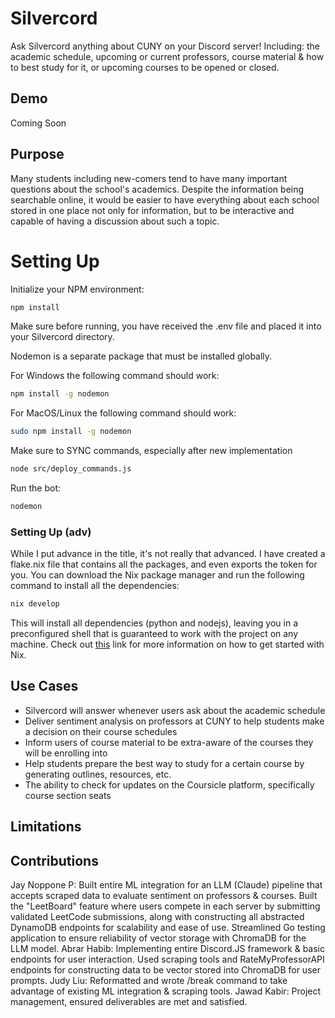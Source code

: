 # Silvercord 
Ask Silvercord anything about CUNY on your Discord server! Including: the academic schedule, upcoming or current professors, course material & how to best study for it, or upcoming courses to be opened or closed.

## Demo
Coming Soon

## Purpose
Many students including new-comers tend to have many important questions about the school's academics. Despite the information being searchable online, it would be easier to have everything about each school stored
in one place not only for information, but to be interactive and capable of having a discussion about such a topic. 

# Setting Up
Initialize your NPM environment: </br>
```bash
npm install
```
Make sure before running, you have received the .env file and placed it into your Silvercord directory. </br>

Nodemon is a separate package that must be installed globally.

For Windows the following command should work:
```bash
npm install -g nodemon
``` 
For MacOS/Linux the following command should work: 
```bash
sudo npm install -g nodemon
``` 
Make sure to SYNC commands, especially after new implementation
```bash
node src/deploy_commands.js
```
Run the bot: </br>
```bash
nodemon
```

### Setting Up (adv)
While I put advance in the title, it's not really that advanced. I have created a flake.nix file that contains all the packages, and even exports the token for you. You can download the Nix package manager and run the following command to install all the dependencies: 
```bash
nix develop
```
This will install all dependencies (python and nodejs), leaving you in a preconfigured shell that is guaranteed to work with the project on any machine. Check out [this](https://nix.dev/install-nix) link for more information on how to get started with Nix.

## Use Cases

- Silvercord will answer whenever users ask about the academic schedule
- Deliver sentiment analysis on professors at CUNY to help students make a decision on their course schedules
- Inform users of course material to be extra-aware of the courses they will be enrolling into
- Help students prepare the best way to study for a certain course by generating outlines, resources, etc.
- The ability to check for updates on the Coursicle platform, specifically course section seats

## Limitations

## Contributions
Jay Noppone P: Built entire ML integration for an LLM (Claude) pipeline that accepts scraped data to evaluate sentiment on professors & courses. Built the "LeetBoard" feature where users compete in each server by submitting validated LeetCode submissions, along with constructing all abstracted DynamoDB endpoints for scalability and ease of use. Streamlined Go testing application to ensure reliability of vector storage with ChromaDB for the LLM model.
Abrar Habib: Implementing entire Discord.JS framework & basic endpoints for user interaction. Used scraping tools and RateMyProfessorAPI endpoints for constructing data to be vector stored into ChromaDB for user prompts.
Judy Liu: Reformatted and wrote /break command to take advantage of existing ML integration & scraping tools.
Jawad Kabir: Project management, ensured deliverables are met and satisfied.  
